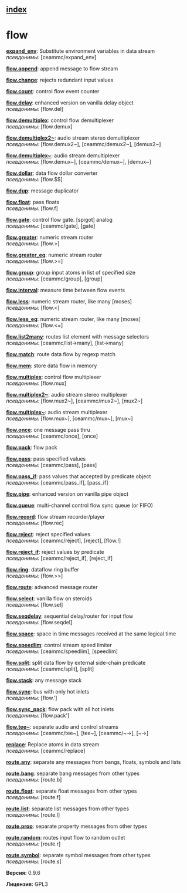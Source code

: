 [index](index.html) 
---

# flow




[**expand_env**](expand_env.html): Substitute environment variables in data stream <br>
_псевдонимы:_ \[ceammc/expand_env\]


[**flow.append**](flow.append.html): append message to flow stream 

[**flow.change**](flow.change.html): rejects redundant input values 

[**flow.count**](flow.count.html): control flow event counter 

[**flow.delay**](flow.delay.html): enhanced version on vanilla delay object <br>
_псевдонимы:_ \[flow.del\]


[**flow.demultiplex**](flow.demultiplex.html): control flow demultiplexer <br>
_псевдонимы:_ \[flow.demux\]


[**flow.demultiplex2~**](flow.demultiplex2~.html): audio stream stereo demultiplexer <br>
_псевдонимы:_ \[flow.demux2~\], \[ceammc/demux2~\], \[demux2~\]


[**flow.demultiplex~**](flow.demultiplex~.html): audio stream demultiplexer <br>
_псевдонимы:_ \[flow.demux~\], \[ceammc/demux~\], \[demux~\]


[**flow.dollar**](flow.dollar.html): data flow dollar converter <br>
_псевдонимы:_ \[flow.$$\]


[**flow.dup**](flow.dup.html): message duplicator 

[**flow.float**](flow.float.html): pass floats <br>
_псевдонимы:_ \[flow.f\]


[**flow.gate**](flow.gate.html): control flow gate. [spigot] analog <br>
_псевдонимы:_ \[ceammc/gate\], \[gate\]


[**flow.greater**](flow.greater.html): numeric stream router <br>
_псевдонимы:_ \[flow.&gt;\]


[**flow.greater_eq**](flow.greater_eq.html): numeric stream router <br>
_псевдонимы:_ \[flow.&gt;=\]


[**flow.group**](flow.group.html): group input atoms in list of specified size <br>
_псевдонимы:_ \[ceammc/group\], \[group\]


[**flow.interval**](flow.interval.html): measure time between flow events 

[**flow.less**](flow.less.html): numeric stream router, like many [moses] <br>
_псевдонимы:_ \[flow.&lt;\]


[**flow.less_eq**](flow.less_eq.html): numeric stream router, like many [moses] <br>
_псевдонимы:_ \[flow.&lt;=\]


[**flow.list2many**](flow.list2many.html): routes list element with message selectors <br>
_псевдонимы:_ \[ceammc/list-&gt;many\], \[list-&gt;many\]


[**flow.match**](flow.match.html): route data flow by regexp match 

[**flow.mem**](flow.mem.html): store data flow in memory 

[**flow.multiplex**](flow.multiplex.html): control flow multiplexer <br>
_псевдонимы:_ \[flow.mux\]


[**flow.multiplex2~**](flow.multiplex2~.html): audio stream stereo multiplexer <br>
_псевдонимы:_ \[flow.mux2~\], \[ceammc/mux2~\], \[mux2~\]


[**flow.multiplex~**](flow.multiplex~.html): audio stream multiplexer <br>
_псевдонимы:_ \[flow.mux~\], \[ceammc/mux~\], \[mux~\]


[**flow.once**](flow.once.html): one message pass thru <br>
_псевдонимы:_ \[ceammc/once\], \[once\]


[**flow.pack**](flow.pack.html): flow pack 

[**flow.pass**](flow.pass.html): pass specified values <br>
_псевдонимы:_ \[ceammc/pass\], \[pass\]


[**flow.pass_if**](flow.pass_if.html): pass values that accepted by predicate object <br>
_псевдонимы:_ \[ceammc/pass_if\], \[pass_if\]


[**flow.pipe**](flow.pipe.html): enhanced version on vanilla pipe object 

[**flow.queue**](flow.queue.html): multi-channel control flow sync queue (or FIFO) 

[**flow.record**](flow.record.html): flow stream recorder/player <br>
_псевдонимы:_ \[flow.rec\]


[**flow.reject**](flow.reject.html): reject specified values <br>
_псевдонимы:_ \[ceammc/reject\], \[reject\], \[flow.!\]


[**flow.reject_if**](flow.reject_if.html): reject values by predicate <br>
_псевдонимы:_ \[ceammc/reject_if\], \[reject_if\]


[**flow.ring**](flow.ring.html): dataflow ring buffer <br>
_псевдонимы:_ \[flow.&gt;&gt;\]


[**flow.route**](flow.route.html): advanced message router 

[**flow.select**](flow.select.html): vanilla flow on steroids <br>
_псевдонимы:_ \[flow.sel\]


[**flow.seqdelay**](flow.seqdelay.html): sequential delay/router for input flow <br>
_псевдонимы:_ \[flow.seqdel\]


[**flow.space**](flow.space.html): space in time messages received at the same logical time 

[**flow.speedlim**](flow.speedlim.html): control stream speed limiter <br>
_псевдонимы:_ \[ceammc/speedlim\], \[speedlim\]


[**flow.split**](flow.split.html): split data flow by external side-chain predicate <br>
_псевдонимы:_ \[ceammc/split\], \[split\]


[**flow.stack**](flow.stack.html): any message stack 

[**flow.sync**](flow.sync.html): bus with only hot inlets <br>
_псевдонимы:_ \[flow.&#39;\]


[**flow.sync_pack**](flow.sync_pack.html): flow pack with all hot inlets <br>
_псевдонимы:_ \[flow.pack&#39;\]


[**flow.tee~**](flow.tee~.html): separate audio and control streams <br>
_псевдонимы:_ \[ceammc/tee~\], \[tee~\], \[ceammc/~-&gt;\], \[~-&gt;\]


[**replace**](replace.html): Replace atoms in data stream <br>
_псевдонимы:_ \[ceammc/replace\]


[**route.any**](route.any.html): separate any messages from bangs, floats, symbols and lists 

[**route.bang**](route.bang.html): separate bang messages from other types <br>
_псевдонимы:_ \[route.b\]


[**route.float**](route.float.html): separate float messages from other types <br>
_псевдонимы:_ \[route.f\]


[**route.list**](route.list.html): separate list messages from other types <br>
_псевдонимы:_ \[route.l\]


[**route.prop**](route.prop.html): separate property messages from other types 

[**route.random**](route.random.html): routes input flow to random outlet <br>
_псевдонимы:_ \[route.r\]


[**route.symbol**](route.symbol.html): separate symbol messages from other types <br>
_псевдонимы:_ \[route.s\]



**Версия:** 0.9.6

**Лицензия:** GPL3
